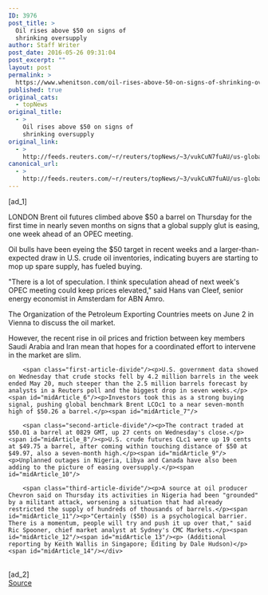 ```yaml
---
ID: 3976
post_title: >
  Oil rises above $50 on signs of
  shrinking oversupply
author: Staff Writer
post_date: 2016-05-26 09:31:04
post_excerpt: ""
layout: post
permalink: >
  https://www.whenitson.com/oil-rises-above-50-on-signs-of-shrinking-oversupply/
published: true
original_cats:
  - topNews
original_title:
  - >
    Oil rises above $50 on signs of
    shrinking oversupply
original_link:
  - >
    http://feeds.reuters.com/~r/reuters/topNews/~3/vukCuN7fuAU/us-global-oil-idUSKCN0YH01R
canonical_url:
  - >
    http://feeds.reuters.com/~r/reuters/topNews/~3/vukCuN7fuAU/us-global-oil-idUSKCN0YH01R
---
```

 [ad_1]
<br><div id="articleText">
<span id="midArticle_start"/>

<span id="midArticle_0"/><span class="focusParagraph" readability="4"><p><span class="articleLocation">LONDON</span> Brent oil futures climbed above $50 a barrel on Thursday for the first time in nearly seven months on signs that a global supply glut is easing, one week ahead of an OPEC meeting.</p></span><span id="midArticle_1"/><p>Oil bulls have been eyeing the $50 target in recent weeks and a larger-than-expected draw in U.S. crude oil inventories, indicating buyers are starting to mop up spare supply, has fueled buying.</p><span id="midArticle_2"/><p>"There is a lot of speculation. I think speculation ahead of next week's OPEC meeting could keep prices elevated," said Hans van Cleef, senior energy economist in Amsterdam for ABN Amro.</p><span id="midArticle_3"/><p>The Organization of the Petroleum Exporting Countries meets on June 2 in Vienna to discuss the oil market.</p><span id="midArticle_4"/><p>However, the recent rise in oil prices and friction between key members Saudi Arabia and Iran mean that hopes for a coordinated effort to intervene in the market are slim.</p><span id="midArticle_5"/>
        
        <span class="first-article-divide"/><p>U.S. government data showed on Wednesday that crude stocks fell by 4.2 million barrels in the week ended May 20, much steeper than the 2.5 million barrels forecast by analysts in a Reuters poll and the biggest drop in seven weeks.</p><span id="midArticle_6"/><p>Investors took this as a strong buying signal, pushing global benchmark Brent LCOc1 to a near seven-month high of $50.26 a barrel.</p><span id="midArticle_7"/>
        
        <span class="second-article-divide"/><p>The contract traded at $50.01 a barrel at 0829 GMT, up 27 cents on Wednesday's close.</p><span id="midArticle_8"/><p>U.S. crude futures CLc1 were up 19 cents at $49.75 a barrel, after coming within touching distance of $50 at $49.97, also a seven-month high.</p><span id="midArticle_9"/><p>Unplanned outages in Nigeria, Libya and Canada have also been adding to the picture of easing oversupply.</p><span id="midArticle_10"/>
        
        <span class="third-article-divide"/><p>A source at oil producer Chevron said on Thursday its activities in Nigeria had been "grounded" by a militant attack, worsening a situation that had already restricted the supply of hundreds of thousands of barrels.</p><span id="midArticle_11"/><p>"Certainly ($50) is a psychological barrier. There is a momentum, people will try and push it up over that," said Ric Spooner, chief market analyst at Sydney's CMC Markets.</p><span id="midArticle_12"/><span id="midArticle_13"/><p> (Additional reporting by Keith Wallis in Singapore; Editing by Dale Hudson)</p><span id="midArticle_14"/></div>
<br>[ad_2]
<br><a href="http://feeds.reuters.com/~r/reuters/topNews/~3/vukCuN7fuAU/us-global-oil-idUSKCN0YH01R">Source </a>